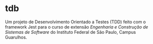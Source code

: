 # tdb

Um projeto de Desenvolvimento Orientado a Testes (TDD) feito com o framework Jest para o curso de extensão *Engenharia e Construção de Sistemas de Software* do Instituto Federal de São Paulo, Campus Guarulhos.

